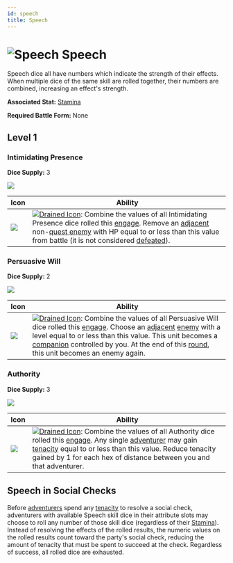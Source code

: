 ```yaml
---
id: speech
title: Speech
---
```


# <img src="/icons/skills/speech/icon.png" alt="Speech" className="icon-svg" /> Speech

Speech dice all have numbers which indicate the strength of their effects. When multiple dice of the same skill are rolled together, their numbers are combined, increasing an effect's strength.

**Associated Stat:** [Stamina](/docs/adventurer/stats/stamina)

**Required Battle Form:** None

## Level 1

### Intimidating Presence

**Dice Supply:** 3

<img src="/icons/skills/speech/intimidating-presence-all-results.png" className="skill-icon" />

| Icon                                                                                | Ability                                                                                                                                                                                                                                                                                                                                                                                                                          |
| ----------------------------------------------------------------------------------- | -------------------------------------------------------------------------------------------------------------------------------------------------------------------------------------------------------------------------------------------------------------------------------------------------------------------------------------------------------------------------------------------------------------------------------- |
| <img src="/icons/skills/speech/intimidating-presence.png" className="skill-icon" /> | [<img src="/icons/drained.svg" alt="Drained Icon" className="icon-svg" />](/docs/glossary/drained): Combine the values of all Intimidating Presence dice rolled this [engage](/docs/battles/adventurer-turn/engage). Remove an [adjacent](/docs/glossary/adjacent) non-[quest enemy](/docs/glossary/quest-unit) with HP equal to or less than this value from battle (it is not considered [defeated](/docs/glossary/defeated)). |

### Persuasive Will

**Dice Supply:** 2

<img src="/icons/skills/speech/persuasive-will-all-results.png" className="skill-icon" />

| Icon                                                                          | Ability                                                                                                                                                                                                                                                                                                                                                                                                                                                                                                          |
| ----------------------------------------------------------------------------- | ---------------------------------------------------------------------------------------------------------------------------------------------------------------------------------------------------------------------------------------------------------------------------------------------------------------------------------------------------------------------------------------------------------------------------------------------------------------------------------------------------------------- |
| <img src="/icons/skills/speech/persuasive-will.png" className="skill-icon" /> | [<img src="/icons/drained.svg" alt="Drained Icon" className="icon-svg" />](/docs/glossary/drained): Combine the values of all Persuasive Will dice rolled this [engage](/docs/battles/adventurer-turn/engage). Choose an [adjacent](/docs/glossary/adjacent) [enemy](/docs/glossary/enemy) with a level equal to or less than this value. This unit becomes a [companion](/docs/glossary/companion) controlled by you. At the end of this [round](/docs/battles/battle-round), this unit becomes an enemy again. |

### Authority

**Dice Supply:** 3

<img src="/icons/skills/speech/authority-all-results.png" className="skill-icon" />

| Icon                                                                    | Ability                                                                                                                                                                                                                                                                                                                                                                                                                          |
| ----------------------------------------------------------------------- | -------------------------------------------------------------------------------------------------------------------------------------------------------------------------------------------------------------------------------------------------------------------------------------------------------------------------------------------------------------------------------------------------------------------------------- |
| <img src="/icons/skills/speech/authority.png" className="skill-icon" /> | [<img src="/icons/drained.svg" alt="Drained Icon" className="icon-svg" />](/docs/glossary/drained): Combine the values of all Authority dice rolled this [engage](/docs/battles/adventurer-turn/engage). Any single [adventurer](/docs/glossary/adventurer) may gain [tenacity](/docs/glossary/tenacity) equal to or less than this value. Reduce tenacity gained by 1 for each hex of distance between you and that adventurer. |

## Speech in Social Checks

Before [adventurers](/docs/glossary/adventurer) spend any [tenacity](/docs/glossary/tenacity) to resolve a social check, adventurers with available Speech skill dice in their attribute slots may choose to roll any number of those skill dice (regardless of their [Stamina](/docs/adventurer/stats/stamina)). Instead of resolving the effects of the rolled results, the numeric values on the rolled results count toward the party's social check, reducing the amount of tenacity that must be spent to succeed at the check. Regardless of success, all rolled dice are exhausted.
